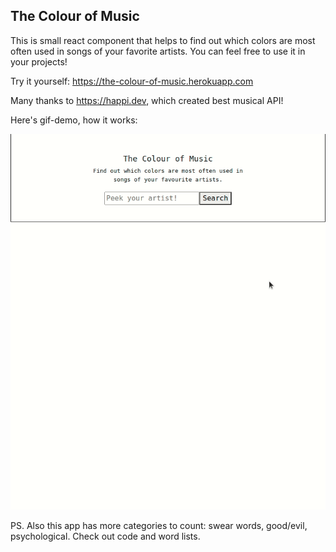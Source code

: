 ## The Colour of Music

This is small react component that helps to find out which colors are most often used in songs of your favorite artists.
You can feel free to use it in your projects!

Try it yourself: https://the-colour-of-music.herokuapp.com

Many thanks to https://happi.dev, which created best musical API!

Here's gif-demo, how it works:

<img width="600" alt="gif-demo-the-colour-of-music" src="./democropped.gif">

PS. Also this app has more categories to count: swear words, good/evil, psychological. Check out code and word lists.
